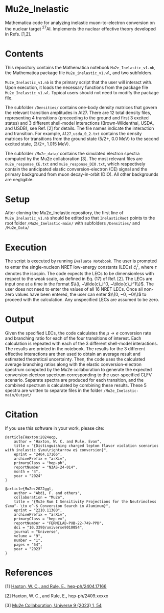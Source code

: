 # Mu2e_Inelastic
Mathematica code for analyzing inelastic muon-to-electron conversion on the nuclear target $`^{27}`$Al. Implements the nuclear effective theory developed in Refs. [1,2].

# Contents
This repository contains the Mathematica notebook ```Mu2e_Inelastic_v1.nb```, the Mathematica package file ```Mu2e_inelastic_v1.wl```, and two subfolders. 

```Mu2e_Inelastic_v1.nb``` is the primary script that the user will interact with. Upon execution, it loads the necessary functions from the package file ```Mu2e_Inelastic_v1.wl```. Typical users should not need to modify the package file.

The subfolder ```/Densities/``` contains one-body density matrices that govern the relevant transition amplitudes in Al27. There are 12 total density files, representing 4 transitions (proceeding to the ground and first 3 excited states) and 3 different shell-model interactions (Brown-Wildenthal, USDA, and USDB), see Ref. [2] for details. The file names indicate the interaction and transition. For example, ```Al27_usda_0_2.txt``` contains the density matrices for transitions from the ground state (5/2+, 0.0 MeV) to the second excited state, (3/2+, 1.015 MeV).

The subfolder ```/Mu2e_data/``` contains the simulated electron spectra computed by the Mu2e collaboration [3]. The most relevant files are ```mu2e_response_CE.txt``` and ```mu2e_response_DIO.txt```, which respectively contain the anticipated elastic conversion-electron (CE) signal and the primary background from muon decay-in-orbit (DIO). All other backgrounds are negligible.

# Setup
After cloning the Mu2e_Inelastic repository, the first line of ```Mu2e_Inelastic_v1.nb``` should be edited so that ```InelasticRoot``` points to the root folder ```/Mu2e_Inelastic-main/``` with subfolders ```/Densities/``` and ```/Mu2e_Data/```

# Execution
The script is executed by running ```Evaluate Notebook```. The user is prompted to enter the single-nucleon NRET low-energy constants (LECs) $\tilde{c}_i^\tau$, where $\tau$ denotes the isospin. The code expects the LECs to be dimensionless with respect to the weak scale, as defined in Eq. (17) of Ref. [2]. The LECs are input one at a time in the format $\\{i, ~\tilde{c}_i^0, ~\tilde{c}_i^1\\}$. The user does not need to enter the values of all 16 NRET LECs. Once all non-zero values have been entered, the user can enter $\\{0, ~0, ~0\\}$ to proceed with the calculation. Any unspecified LECs are assumed to be zero.

# Output
Given the specified LECs, the code calculates the $\mu\rightarrow e$ conversion rate and branching ratio for each of the four transitions of interest. Each calculation is repeated with each of the 3 different shell-model interactions. The results are printed in the notebook. The results for the 3 different effective interactions are then used to obtain an average result and estimated theoretical uncertainty. Then, the code uses the calculated average branching ratios along with the elastic conversion-electron spectrum computed by the Mu2e collaboration to generate the expected conversion electron spectrum corresponding to the user-specified CLFV scenario. Separate spectra are produced for each transition, and the combined spectrum is calculated by combining these results. These 5 spectra are written to separate files in the folder  ```/Mu2e_Inelastic-main/Output/```

# Citation
If you use this software in your work, please cite:

```
@article{Haxton:2024ecp,
    author = "Haxton, W. C. and Rule, Evan",
    title = "{Distinguishing charged lepton flavor violation scenarios with inelastic $\mu\rightarrow e$ conversion}",
    eprint = "2404.17166",
    archivePrefix = "arXiv",
    primaryClass = "hep-ph",
    reportNumber = "N3AS-24-014",
    month = "4",
    year = "2024"
}

@article{Mu2e:2022ggl,
    author = "Abdi, F. and others",
    collaboration = "Mu2e",
    title = "{Mu2e Run I Sensitivity Projections for the Neutrinoless $\mu^- \to e^-$ Conversion Search in Aluminum}",
    eprint = "2210.11380",
    archivePrefix = "arXiv",
    primaryClass = "hep-ex",
    reportNumber = "FERMILAB-PUB-22-749-PPD",
    doi = "10.3390/universe9010054",
    journal = "Universe",
    volume = "9",
    number = "1",
    pages = "54",
    year = "2023"
}
```
# References
[1] [Haxton, W. C., and Rule, E., hep-ph/2404.17166](https://arxiv.org/abs/2404.17166)

[2] Haxton, W. C., and Rule, E., hep-ph/2409.xxxxx

[3] [Mu2e Collaboration, Universe 9 (2023) 1, 54](https://www.mdpi.com/2218-1997/9/1/54)

